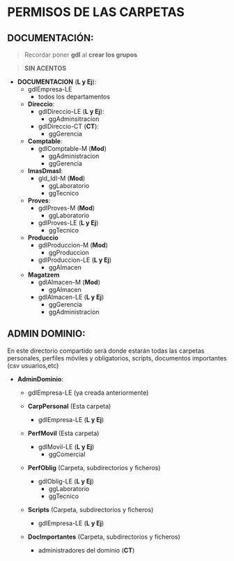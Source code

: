 # PERMISOS DE LAS CARPETAS

## DOCUMENTACIÓN:

> Recordar poner **gdl** al **crear los grupos**

> **SIN ACENTOS**

- **DOCUMENTACION** (**L y Ej**):
    - gdlEmpresa-LE
        - todos los departamentos
    - **Direccio**:
        - gdlDireccio-LE (**L y Ej**):
            - ggAdminsitracion
        - gdlDireccio-CT (**CT**):
            - ggGerencia
    - **Comptable**:
        - gdlComptable-M (**Mod**)
            - ggAdministracion
            - ggGerencia
    - **ImasDmasI**:
        - gld_IdI-M (**Mod**)
            - ggLaboratorio
            - ggTecnico
    - **Proves**:
        - gdlProves-M (**Mod**)
            - ggLaboratorio
        - gdlProves-LE (**L y Ej**)
            - ggTecnico
    - **Produccio**
        - gdlProduccion-M (**Mod**)
            - ggProduccion
        - gdlProduccion-LE (**L y Ej**)
            - ggAlmacen
    - **Magatzem**
        - gdlAlmacen-M (**Mod**)
            - ggAlmacen
        - gdlAlmacen-LE (**L y Ej**)
            - ggGerencia
            - ggAdministracion

## ADMIN DOMINIO:

En este directorio compartido será donde estarán todas las carpetas personales, perfiles móviles y obligatorios, scripts, documentos importantes (csv usuarios,etc)

- **AdminDominio**:
    - gdlEmpresa-LE (ya creada anteriormente)

    - **CarpPersonal** (Esta carpeta)
        - gdlEmpresa-LE (**L y Ej**)
    - **PerfMovil** (Esta carpeta)
        - gdlMovil-LE (**L y Ej**)
            - ggComercial
    - **PerfOblig** (Carpeta, subdirectorios y ficheros)
        - gdlOblig-LE (**L y Ej**)
            - ggLaboratorio
            - ggTecnico
    - **Scripts** (Carpeta, subdirectorios y ficheros)
        - gdlEmpresa-LE (**L y Ej**)
    - **DocImportantes** (Carpeta, subdirectorios y ficheros)
        - administradores del dominio (**CT**)
